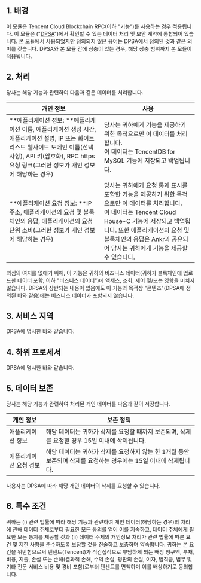 ## 1.	배경
이 모듈은 Tencent Cloud Blockchain RPC(이하 "기능")를 사용하는 경우 적용됩니다. 이 모듈은 ("[DPSA](https://intl.cloud.tencent.com/document/product/301/17347)")에서 확인할 수 있는 데이터 처리 및 보안 계약에 통합되어 있습니다. 본 모듈에서 사용되었지만 정의되지 않은 용어는 DPSA에서 정의된 것과 같은 의미를 갖습니다. DPSA와 본 모듈 간에 상충이 있는 경우, 해당 상충 범위까지 본 모듈이 적용됩니다.

## 2.	처리
당사는 해당 기능과 관련하여 다음과 같은 데이터를 처리합니다.

| 개인 정보 | 사용 | 
|---------|---------|
| **애플리케이션 정보: **애플리케이션 이름, 애플리케이션 생성 시간, 애플리케이션 설명, IP 또는 화이트리스트 웹사이트 도메인 이름(선택 사항), API 키(암호화), RPC https 요청 링크(그러한 정보가 개인 정보에 해당하는 경우) | 당사는 귀하에게 기능을 제공하기 위한 목적으로만 이 데이터를 처리합니다.<br>이 데이터는 TencentDB for MySQL 기능에 저장되고 백업됩니다. |
| **애플리케이션 요청 정보: **IP 주소, 애플리케이션의 요청 및 블록체인의 응답, 애플리케이션의 요청 단위 소비(그러한 정보가 개인 정보에 해당하는 경우) | 당사는 귀하에게 요청 통계 표시를 포함한 기능을 제공하기 위한 목적으로만 이 데이터를 처리합니다.<br>이 데이터는 Tencent Cloud House-C 기능에 저장되고 백업됩니다. 또한 애플리케이션의 요청 및 블록체인의 응답은 Ankr과 공유되어 당사는 귀하에게 기능을 제공할 수 있습니다.|


의심의 여지를 없애기 위해, 이 기능은 귀하의 비즈니스 데이터(귀하가 블록체인에 업로드한 데이터 포함, 이하 "비즈니스 데이터")에 액세스, 조회, 제어 및/또는 영향을 미치지 않습니다. DPSA의 상반되는 내용이 있음에도 이 기능의 목적상 "콘텐츠"(DPSA에 정의된 바와 같음)에는 비즈니스 데이터가 포함되지 않습니다. 

## 3.	서비스 지역
DPSA에 명시한 바와 같습니다.

## 4.	하위 프로세서
DPSA에 명시한 바와 같습니다.
## 5.	데이터 보존
당사는 해당 기능과 관련하여 처리된 개인 데이터를 다음과 같이 저장합니다.

| 개인 정보 | 보존 정책 | 
|---------|---------|
| 애플리케이션 정보 | 해당 데이터는 귀하가 삭제를 요청할 때까지 보존되며, 삭제를 요청할 경우 15일 이내에 삭제됩니다.  | 
| 애플리케이션 요청 정보 | 해당 데이터는 귀하가 삭제를 요청하지 않는 한 1개월 동안 보존되며 삭제를 요청하는 경우에는 15일 이내에 삭제됩니다. | 


사용자는 DPSA에 따라 해당 개인 데이터의 삭제를 요청할 수 있습니다.

## 6.	특수 조건
귀하는 (i) 관련 법률에 따라 해당 기능과 관련하여 개인 데이터(해당하는 경우)의 처리에 관해 데이터 주체로부터 필요한 모든 동의를 얻어 이를 지속하고, 데이터 주체에게 필요한 모든 통지를 제공할 것과 (ii) 데이터 주체의 개인정보 처리가 관련 법률에 따른 요건 및 제한 사항을 준수하도록 보장할 것을 진술하고 보증하며 약속합니다. 귀하는 본 요건을 위반함으로써 텐센트(Tencent)가 직간접적으로 부담하게 되는 배상 청구액, 부채, 비용, 지출, 손실 또는 손해(결과적 손해, 수익 손실, 평판의 손실, 이자, 범칙금, 법무 및 기타 전문 서비스 비용 및 경비 포함)로부터 텐센트를 면책하며 이를 배상하기로 동의합니다.

